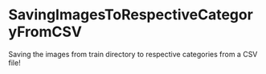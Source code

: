 # SavingImagesToRespectiveCategoryFromCSV
Saving the images from train directory to respective categories from a CSV file!
